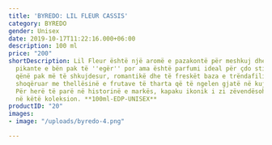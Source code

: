```yaml
---
title: 'BYREDO: LIL FLEUR CASSIS'
category: BYREDO
gender: Unisex
date: 2019-10-17T11:22:16.000+06:00
description: 100 ml
price: "200"
shortDescription: Lil Fleur është një aromë e pazakontë për meshkuj dhe femra. Ëmbëlsia
  pikante e bën pak të ''egër'' por ama është parfumi ideal për çdo stinë. Për të
  qënë pak më të shkujdesur, romantikë dhe të freskët baza e trëndafilit shfaqet e
  shoqëruar me thellësinë e frutave të tharta që të ngelen gjatë në kujtesën e nuhatjes.
  Për herë të parë në historinë e markës, kapaku ikonik i zi zëvendësohet me ngjyra
  në këtë koleksion. **100ml-EDP-UNISEX**
productID: "20"
images:
- image: "/uploads/byredo-4.png"

---
```

